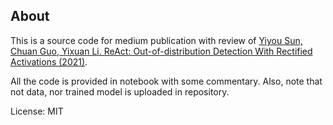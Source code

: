 ## About

This is a source code for medium publication with review of [Yiyou Sun, Chuan Guo, Yixuan Li. ReAct: Out-of-distribution Detection With Rectified Activations (2021)](https://arxiv.org/abs/2111.12797).

All the code is provided in notebook with some commentary. Also, note that not data, nor trained model is uploaded in repository.

License: MIT

